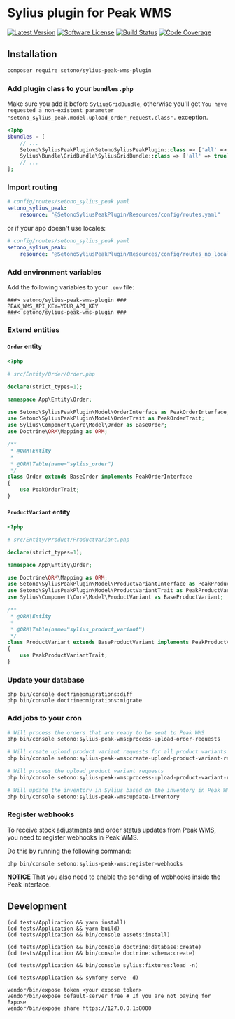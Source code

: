 # Sylius plugin for Peak WMS

[![Latest Version][ico-version]][link-packagist]
[![Software License][ico-license]](LICENSE)
[![Build Status][ico-github-actions]][link-github-actions]
[![Code Coverage][ico-code-coverage]][link-code-coverage]

## Installation

```bash
composer require setono/sylius-peak-wms-plugin
```

### Add plugin class to your `bundles.php`

Make sure you add it before `SyliusGridBundle`, otherwise you'll get
`You have requested a non-existent parameter "setono_sylius_peak.model.upload_order_request.class".` exception.

```php
<?php
$bundles = [
    // ...
    Setono\SyliusPeakPlugin\SetonoSyliusPeakPlugin::class => ['all' => true],
    Sylius\Bundle\GridBundle\SyliusGridBundle::class => ['all' => true],
    // ...
];
```

### Import routing

```yaml
# config/routes/setono_sylius_peak.yaml
setono_sylius_peak:
    resource: "@SetonoSyliusPeakPlugin/Resources/config/routes.yaml"
```

or if your app doesn't use locales:

```yaml
# config/routes/setono_sylius_peak.yaml
setono_sylius_peak:
    resource: "@SetonoSyliusPeakPlugin/Resources/config/routes_no_locale.yaml"
```

### Add environment variables

Add the following variables to your `.env` file:

```dotenv
###> setono/sylius-peak-wms-plugin ###
PEAK_WMS_API_KEY=YOUR_API_KEY
###< setono/sylius-peak-wms-plugin ###
```

### Extend entities

#### `Order` entity

```php
<?php

# src/Entity/Order/Order.php

declare(strict_types=1);

namespace App\Entity\Order;

use Setono\SyliusPeakPlugin\Model\OrderInterface as PeakOrderInterface;
use Setono\SyliusPeakPlugin\Model\OrderTrait as PeakOrderTrait;
use Sylius\Component\Core\Model\Order as BaseOrder;
use Doctrine\ORM\Mapping as ORM;

/**
 * @ORM\Entity
 *
 * @ORM\Table(name="sylius_order")
 */
class Order extends BaseOrder implements PeakOrderInterface
{
    use PeakOrderTrait;
}
```

#### `ProductVariant` entity

```php
<?php

# src/Entity/Product/ProductVariant.php

declare(strict_types=1);

namespace App\Entity\Order;

use Doctrine\ORM\Mapping as ORM;
use Setono\SyliusPeakPlugin\Model\ProductVariantInterface as PeakProductVariantInterface;
use Setono\SyliusPeakPlugin\Model\ProductVariantTrait as PeakProductVariantTrait;
use Sylius\Component\Core\Model\ProductVariant as BaseProductVariant;

/**
 * @ORM\Entity
 *
 * @ORM\Table(name="sylius_product_variant")
 */
class ProductVariant extends BaseProductVariant implements PeakProductVariantInterface
{
    use PeakProductVariantTrait;
}
```

### Update your database

```shell
php bin/console doctrine:migrations:diff
php bin/console doctrine:migrations:migrate
```

### Add jobs to your cron

```bash
# Will process the orders that are ready to be sent to Peak WMS
php bin/console setono:sylius-peak-wms:process-upload-order-requests

# Will create upload product variant requests for all product variants
php bin/console setono:sylius-peak-wms:create-upload-product-variant-requests

# Will process the upload product variant requests
php bin/console setono:sylius-peak-wms:process-upload-product-variant-requests

# Will update the inventory in Sylius based on the inventory in Peak WMS
php bin/console setono:sylius-peak-wms:update-inventory
```

### Register webhooks

To receive stock adjustments and order status updates from Peak WMS, you need to register webhooks in Peak WMS.

Do this by running the following command:

```shell
php bin/console setono:sylius-peak-wms:register-webhooks
```

**NOTICE** That you also need to enable the sending of webhooks inside the Peak interface.

## Development

```shell
(cd tests/Application && yarn install)
(cd tests/Application && yarn build)
(cd tests/Application && bin/console assets:install)

(cd tests/Application && bin/console doctrine:database:create)
(cd tests/Application && bin/console doctrine:schema:create)

(cd tests/Application && bin/console sylius:fixtures:load -n)

(cd tests/Application && symfony serve -d)

vendor/bin/expose token <your expose token>
vendor/bin/expose default-server free # If you are not paying for Expose
vendor/bin/expose share https://127.0.0.1:8000
```

[ico-version]: https://poser.pugx.org/setono/sylius-peak-wms-plugin/v/stable
[ico-license]: https://poser.pugx.org/setono/sylius-peak-wms-plugin/license
[ico-github-actions]: https://github.com/Setono/sylius-peak-wms-plugin/actions/workflows/build.yaml/badge.svg
[ico-code-coverage]: https://codecov.io/gh/Setono/sylius-peak-wms-plugin/branch/master/graph/badge.svg

[link-packagist]: https://packagist.org/packages/setono/sylius-peak-wms-plugin
[link-github-actions]: https://github.com/Setono/sylius-peak-wms-plugin/actions
[link-code-coverage]: https://codecov.io/gh/Setono/sylius-peak-wms-plugin
